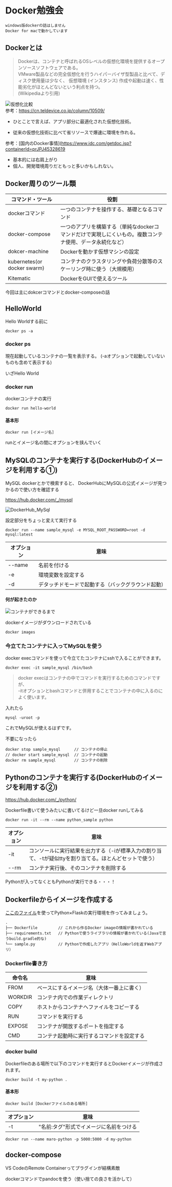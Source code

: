 # Docker勉強会

    windows版dockerの話はしません
    Docker for macで動かしています

## Dockerとは

> Dockerは、コンテナと呼ばれるOSレベルの仮想化環境を提供するオープンソースソフトウェアである。  
> VMware製品などの完全仮想化を行うハイパーバイザ型製品と比べて、ディスク使用量は少なく、
> 仮想環境 (インスタンス) 作成や起動は速く、性能劣化がほとんどないという利点を持つ。  
> (Wikipediaより引用)

![仮想化比較](https://cn.teldevice.co.jp/asset/migration-files/kcf/image/column/compass/20160202/docker01.jpg)   
参考：https://cn.teldevice.co.jp/column/10509/

- ひとことで言えば、アプリ部分に最適化された仮想化技術。

- 従来の仮想化技術に比べて省リソースで爆速に環境を作れる。

参考：[国内のDocker事情](https://www.idc.com/getdoc.jsp?containerId=prJPJ45328619
- 基本的には右肩上がり
- 個人、開発環境周りだともっと多いかもしれない。

## Docker周りのツール類

|コマンド・ツール|役割|
|--|--|
|dockerコマンド|一つのコンテナを操作する、基礎となるコマンド|
|docker-compose|一つのアプリを構築する（単純なdockerコマンドだけで実現しにくいもの。複数コンテナ使用、データ永続化など）|
|dokcer-machine|Dockerを動かす仮想マシンの設定|
|kubernetes(or docker swarm)|コンテナのクラスタリングや負荷分散等のスケーリング時に使う（大規模用）|
|Kitematic|DockerをGUIで使えるツール|

今回は主にdokcerコマンドとdocker-composeの話
  

## HelloWorld

Hello Worldする前に

```
docker ps -a
```

### docker ps
現在起動しているコンテナの一覧を表示する。
(-aオプションで起動していないものも含めて表示する)

いざHello World

### docker run
dockerコンテナの実行
```
docker run hello-world
```

#### 基本形
```
docker run [イメージ名]
```
runとイメージ名の間にオプションを挟んでいく

## MySQLのコンテナを実行する(DockerHubのイメージを利用する①)

MySQL dockerとかで検索すると、
DockerHubにMySQLの公式イメージが見つかるので使い方を確認する

https://hub.docker.com/_/mysql

![DockerHub_MySql](./img/01.PNG "01")

設定部分をちょっと変えて実行する
```
docker run --name sample_mysql -e MYSQL_ROOT_PASSWORD=root -d mysql:latest
```

|オプション|意味|
|--|--|
|--name|名前を付ける|
|-e|環境変数を設定する|
|-d|デタッチドモードで起動する（バックグラウンド起動）|

#### 何が起きたのか

![コンテナができるまで](./img/コンテナができるまで.PNG)

dockerイメージがダウンロードされている
```
docker images
```

### 今立てたコンテナに入ってMySQLを使う
docker execコマンドを使って今立てたコンテナにsshで入ることができます。

```
docker exec -it sample_mysql /bin/bash 
```

> docker execはコンテナの中でコマンドを実行するためのコマンドですが、  
> -itオプションとbashコマンドと併用することでコンテナの中に入るのによく使います。


入れたら
```
mysql -uroot -p
```

これでMySQLが使えるはずです。


不要になったら
```
docker stop sample_mysql      // コンテナの停止
// docker start sample_mysql  // コンテナの起動
docker rm sample_mysql        // コンテナの削除
```

## Pythonのコンテナを実行する(DockerHubのイメージを利用する②)
https://hub.docker.com/_/python/

Dockerfile書いて使うみたいに書いてるけど一旦docker runしてみる

```
docker run -it --rm --name python_sample python
```

|オプション|意味|
|--|--|
|-it|コンソールに実行結果を出力する（-iが標準入力の割り当て、-tが疑似ttyを割り当てる。ほとんどセットで使う）|
|--rm|コンテナ実行後、そのコンテナを削除する|


Pythonが入ってなくともPythonが実行できる・・・！

## Dockerfileからイメージを作成する

[ここのファイル](https://github.com/Kanatani28/docker-intro/tree/master/dockerfile_sample)を使ってPython×Flaskの実行環境を作ってみましょう。

```
.
├── Dockerfile         // これから作るDocker imageの情報が書かれている
├── requirements.txt   // Pythonで使うライブラリの情報が書かれている(Javaで言うbuild.gradle的な)
└── sample.py          // Pythonで作成したアプリ（HelloWorldを返すWebアプリ）
```

### Dockerfile書き方

|命令名|意味|
|--|--|
|FROM|ベースにするイメージ名（大体一番上に書く）|
|WORKDIR|コンテナ内での作業ディレクトリ|
|COPY|ホストからコンテナへファイルをコピーする|
|RUN|コマンドを実行する|
|EXPOSE|コンテナが開放するポートを指定する|
|CMD|コンテナ起動時に実行するコマンドを設定する|

### docker build
Dockerfileのある場所で以下のコマンドを実行するとDockerイメージが作成されます。
```
docker build -t my-python .
```

#### 基本形
```
docker build [Dockerファイルのある場所]
```

|オプション|意味|
|--|--|
|-t|"名前:タグ"形式でイメージに名前をつける|

```
docker run --name maro-python -p 5000:5000 -d my-python
```

## docker-compose




VS CodeのRemote Containerってプラグインが結構素敵

dockerコマンドでpandocを使う（使い捨ての良さを活かして）
